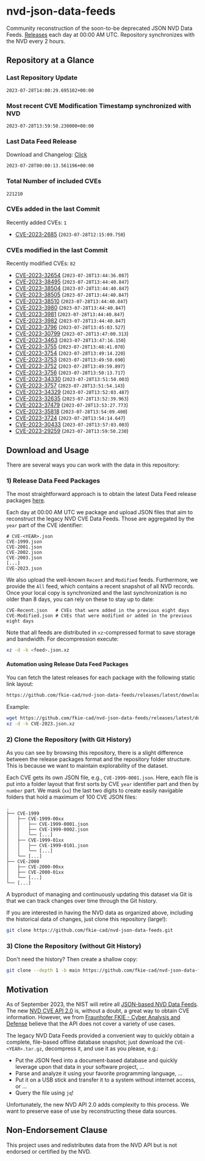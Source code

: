 # nvd-json-data-feeds

Community reconstruction of the soon-to-be deprecated JSON NVD Data Feeds. 
[Releases](https://github.com/fkie-cad/nvd-json-data-feeds/releases/latest) each day at 00:00 AM UTC.
Repository synchronizes with the NVD every 2 hours.

## Repository at a Glance

### Last Repository Update

```plain
2023-07-28T14:00:29.695102+00:00
```

### Most recent CVE Modification Timestamp synchronized with NVD

```plain
2023-07-28T13:59:50.230000+00:00
```

### Last Data Feed Release

Download and Changelog: [Click](https://github.com/fkie-cad/nvd-json-data-feeds/releases/latest)

```plain
2023-07-28T00:00:13.561196+00:00
```

### Total Number of included CVEs

```plain
221210
```

### CVEs added in the last Commit

Recently added CVEs: `1`

* [CVE-2023-2685](CVE-2023/CVE-2023-26xx/CVE-2023-2685.json) (`2023-07-28T12:15:09.750`)


### CVEs modified in the last Commit

Recently modified CVEs: `82`

* [CVE-2023-32654](CVE-2023/CVE-2023-326xx/CVE-2023-32654.json) (`2023-07-28T13:44:36.087`)
* [CVE-2023-38495](CVE-2023/CVE-2023-384xx/CVE-2023-38495.json) (`2023-07-28T13:44:40.847`)
* [CVE-2023-38504](CVE-2023/CVE-2023-385xx/CVE-2023-38504.json) (`2023-07-28T13:44:40.847`)
* [CVE-2023-38505](CVE-2023/CVE-2023-385xx/CVE-2023-38505.json) (`2023-07-28T13:44:40.847`)
* [CVE-2023-38510](CVE-2023/CVE-2023-385xx/CVE-2023-38510.json) (`2023-07-28T13:44:40.847`)
* [CVE-2023-3980](CVE-2023/CVE-2023-39xx/CVE-2023-3980.json) (`2023-07-28T13:44:40.847`)
* [CVE-2023-3981](CVE-2023/CVE-2023-39xx/CVE-2023-3981.json) (`2023-07-28T13:44:40.847`)
* [CVE-2023-3982](CVE-2023/CVE-2023-39xx/CVE-2023-3982.json) (`2023-07-28T13:44:40.847`)
* [CVE-2023-3796](CVE-2023/CVE-2023-37xx/CVE-2023-3796.json) (`2023-07-28T13:45:03.527`)
* [CVE-2023-30799](CVE-2023/CVE-2023-307xx/CVE-2023-30799.json) (`2023-07-28T13:47:00.313`)
* [CVE-2023-3463](CVE-2023/CVE-2023-34xx/CVE-2023-3463.json) (`2023-07-28T13:47:16.150`)
* [CVE-2023-3755](CVE-2023/CVE-2023-37xx/CVE-2023-3755.json) (`2023-07-28T13:48:41.070`)
* [CVE-2023-3754](CVE-2023/CVE-2023-37xx/CVE-2023-3754.json) (`2023-07-28T13:49:14.220`)
* [CVE-2023-3753](CVE-2023/CVE-2023-37xx/CVE-2023-3753.json) (`2023-07-28T13:49:50.690`)
* [CVE-2023-3752](CVE-2023/CVE-2023-37xx/CVE-2023-3752.json) (`2023-07-28T13:49:59.897`)
* [CVE-2023-3756](CVE-2023/CVE-2023-37xx/CVE-2023-3756.json) (`2023-07-28T13:50:13.717`)
* [CVE-2023-34330](CVE-2023/CVE-2023-343xx/CVE-2023-34330.json) (`2023-07-28T13:51:50.003`)
* [CVE-2023-3757](CVE-2023/CVE-2023-37xx/CVE-2023-3757.json) (`2023-07-28T13:51:54.143`)
* [CVE-2023-34329](CVE-2023/CVE-2023-343xx/CVE-2023-34329.json) (`2023-07-28T13:52:03.487`)
* [CVE-2023-32635](CVE-2023/CVE-2023-326xx/CVE-2023-32635.json) (`2023-07-28T13:52:39.963`)
* [CVE-2023-37479](CVE-2023/CVE-2023-374xx/CVE-2023-37479.json) (`2023-07-28T13:53:27.773`)
* [CVE-2023-35818](CVE-2023/CVE-2023-358xx/CVE-2023-35818.json) (`2023-07-28T13:54:09.400`)
* [CVE-2023-3724](CVE-2023/CVE-2023-37xx/CVE-2023-3724.json) (`2023-07-28T13:54:14.647`)
* [CVE-2023-30433](CVE-2023/CVE-2023-304xx/CVE-2023-30433.json) (`2023-07-28T13:57:03.003`)
* [CVE-2023-29259](CVE-2023/CVE-2023-292xx/CVE-2023-29259.json) (`2023-07-28T13:59:50.230`)


## Download and Usage

There are several ways you can work with the data in this repository:

### 1) Release Data Feed Packages

The most straightforward approach is to obtain the latest Data Feed release packages [here](https://github.com/fkie-cad/nvd-json-data-feeds/releases/latest).

Each day at 00:00 AM UTC we package and upload JSON files that aim to reconstruct the legacy NVD CVE Data Feeds.
Those are aggregated by the `year` part of the CVE identifier:

```
# CVE-<YEAR>.json
CVE-1999.json
CVE-2001.json
CVE-2002.json
CVE-2003.json
[...]
CVE-2023.json
```

We also upload the well-known `Recent` and `Modified` feeds.
Furthermore, we provide the `All` feed, which contains a recent snapshot of all NVD records.
Once your local copy is synchronized and the last synchronization is no older than 8 days, you can rely on these to stay up to date:

```plain
CVE-Recent.json   # CVEs that were added in the previous eight days
CVE-Modified.json # CVEs that were modified or added in the previous eight days
```

Note that all feeds are distributed in `xz`-compressed format to save storage and bandwidth.
For decompression execute:

```sh
xz -d -k <feed>.json.xz
```


#### Automation using Release Data Feed Packages

You can fetch the latest releases for each package with the following static link layout:

```sh
https://github.com/fkie-cad/nvd-json-data-feeds/releases/latest/download/CVE-<YEAR>.json.xz
```

Example:

```sh
wget https://github.com/fkie-cad/nvd-json-data-feeds/releases/latest/download/CVE-2023.json.xz
xz -d -k CVE-2023.json.xz
```

### 2) Clone the Repository (with Git History)

As you can see by browsing this repository, there is a slight difference between the release packages format and the repository folder structure.
This is because we want to maintain explorability of the dataset.

Each CVE gets its own JSON file, e.g., `CVE-1999-0001.json`.
Here, each file is put into a folder layout that first sorts by CVE `year` identifier part and then by `number` part.
We mask (`xx`) the last two digits to create easily navigable folders that hold a maximum of 100 CVE JSON files:

```plain
.
├── CVE-1999
│   ├── CVE-1999-00xx
│   │   ├── CVE-1999-0001.json
│   │   ├── CVE-1999-0002.json
│   │   └── [...]
│   ├── CVE-1999-01xx
│   │   ├── CVE-1999-0101.json
│   │   └── [...]
│   └── [...]
├── CVE-2000
│   ├── CVE-2000-00xx
│   ├── CVE-2000-01xx
│   └── [...]
└── [...]
```

A byproduct of managing and continuously updating this dataset via Git is that we can track changes over time through the Git history.

If you are interested in having the NVD data as organized above, including the historical data of changes, just clone this repository (large!):

```sh
git clone https://github.com/fkie-cad/nvd-json-data-feeds.git
```

### 3) Clone the Repository (without Git History)

Don't need the history? Then create a shallow copy:

```sh
git clone --depth 1 -b main https://github.com/fkie-cad/nvd-json-data-feeds.git
```

## Motivation

As of September 2023, the NIST will retire all [JSON-based NVD Data Feeds](https://nvd.nist.gov/vuln/data-feeds#divRetirementBanner-1).
The new [NVD CVE API 2.0](https://nvd.nist.gov/developers/vulnerabilities) is, without a doubt, a great way to obtain CVE information.
However, we from [Fraunhofer FKIE - Cyber Analysis and Defense](https://www.fkie.fraunhofer.de/en/departments/cad.html) believe that the API does not cover a variety of use cases.

The legacy NVD Data Feeds provided a convenient way to quickly obtain a complete, file-based offline database snapshot; just download the `CVE-<YEAR>.tar.gz`, decompress it, and use it as you please, e.g.:

* Put the JSON feed into a document-based database and quickly leverage upon that data in your software project, ...
* Parse and analyze it using your favorite programming language, ...
* Put it on a USB stick and transfer it to a system without internet access, or ...
* Query the file using `jq`!

Unfortunately, the new NVD API 2.0 adds complexity to this process.
We want to preserve ease of use by reconstructing these data sources.

## Non-Endorsement Clause

This project uses and redistributes data from the NVD API but is not endorsed or certified by the NVD.